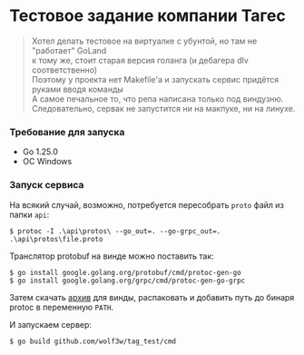# Тестовое задание компании Тагес

> Хотел делать тестовое на виртуалке с убунтой, но там не "работает" GoLand  
> к тому же, стоит старая версия голанга (и дебагера dlv соответственно)  
> Поэтому у проекта нет Makefile'а и запускать сервис придётся руками вводя команды  
> А самое печальное то, что репа написана только под виндузню. Следовательно, сервак не запустится
> ни на макпуке, ни на линухе.

### Требование для запуска
- Go 1.25.0
- ОС Windows

### Запуск сервиса
На всякий случай, возможно, потребуется пересобрать `proto` файл из папки `api`:
```shell
$ protoc -I .\api\protos\ --go_out=. --go-grpc_out=. .\api\protos\file.proto
```
Транслятор protobuf на винде можно поставить так:
```shell
$ go install google.golang.org/protobuf/cmd/protoc-gen-go
$ go install google.golang.org/grpc/cmd/protoc-gen-go-grpc
```
Затем скачать [архив](https://github.com/protocolbuffers/protobuf/releases) для винды, распаковать и добавить путь 
до бинаря protoc в переменную `PATH`.

И запускаем сервер:
```shell
$ go build github.com/wolf3w/tag_test/cmd
```